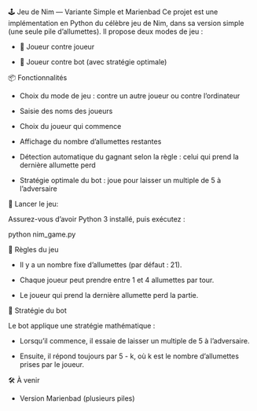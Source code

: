 🕹️ Jeu de Nim — Variante Simple et Marienbad
Ce projet est une implémentation en Python du célèbre jeu de Nim, dans sa version simple (une seule pile d’allumettes). Il propose deux modes de jeu :

- 👤 Joueur contre joueur

- 🤖 Joueur contre bot (avec stratégie optimale)

📦 Fonctionnalités
- Choix du mode de jeu : contre un autre joueur ou contre l’ordinateur

- Saisie des noms des joueurs

- Choix du joueur qui commence

- Affichage du nombre d’allumettes restantes

- Détection automatique du gagnant selon la règle : celui qui prend la dernière allumette perd

- Stratégie optimale du bot : joue pour laisser un multiple de 5 à l’adversaire

🚀 Lancer le jeu:

Assurez-vous d’avoir Python 3 installé, puis exécutez :

python nim_game.py

🧠 Règles du jeu
- Il y a un nombre fixe d’allumettes (par défaut : 21).

- Chaque joueur peut prendre entre 1 et 4 allumettes par tour.

- Le joueur qui prend la dernière allumette perd la partie.

🤖 Stratégie du bot

Le bot applique une stratégie mathématique :

- Lorsqu’il commence, il essaie de laisser un multiple de 5 à l’adversaire.

- Ensuite, il répond toujours par 5 - k, où k est le nombre d’allumettes prises par le joueur.

🛠️ À venir

- Version Marienbad (plusieurs piles)